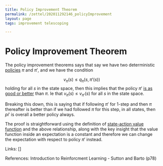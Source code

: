 ```yaml
---
title: Policy Improvement Theorem
permalink: /zettel/202011292146_policyImprovement
layout: page
tags: improvement telescoping

---
```

# Policy Improvement Theorem

The policy improvement theorems says that say we have two deterministic [policies](202011242107_rlPolicy) 
$\pi$ and $\pi'$, and we have the condition 

$$ v_{\pi}(s) \leq q_{\pi}(s, \pi'(s))$$
holding for all 
$s$ in the state space, then this implies that the policy $\pi'$ 
[is as good or better](202011252200_partialOrderingPolicies) than $\pi$. 
Ie that $v_{\pi}(s) \leq v_{\pi'}(s)$ for all $s$ in the state space. 

Breaking this down, this is saying that if following $\pi'$ for 1-step and then $\pi$ thereafter is better than if we had 
followed $\pi$ for this step, in all states, then $pi'$ is overall a better policy always. 

The proof is straightforward using the definition of [state-action value function](202011221903_actionValueFunction) 
and the above relationship, along with the key insight that the value function inside an 
expectation is a constant and therefore we can change the expectation with respect to 
policy $\pi'$ instead. 

Links: []

References: Introduction to Reinforcment Learning - Sutton and Barto (p78)

